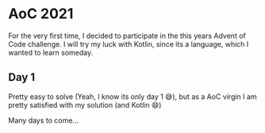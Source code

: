 # AoC 2021

For the very first time, I decided to participate in the this years Advent of Code challenge. I will try my luck with Kotlin, since its a language, which I wanted to learn someday.

## Day 1
Pretty easy to solve (Yeah, I know its only day 1 😅), but as a AoC virgin I am pretty satisfied with my solution (and Kotlin 😄)

Many days to come...


